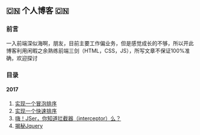 ## :cn: 个人博客 :cn:

### 前言
一入前端深似海啊，朋友，目前主要工作偏业务，但是感觉成长的不够，所以开此博客利用闲暇之余熟练前端三剑（HTML，CSS，JS），所写文章不保证100%准确，欢迎探讨

### 目录

#### 2017
1. [实现一个冒泡排序](https://github.com/Redshao/dahong/issues/1)
2. [实现一个快速排序](https://github.com/Redshao/dahong/issues/2)
3. [嗨！JSer，你知道拦截器（interceptor）么？](https://github.com/Redshao/dahong/issues/3)
3. [揭秘Jquery](https://github.com/Redshao/dahong/issues/4)
